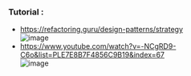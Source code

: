 ### Tutorial :
* https://refactoring.guru/design-patterns/strategy <br/>
![image](https://user-images.githubusercontent.com/30351771/133765402-c5417885-e6fd-42f9-83b6-c63d14046a1b.png)
* https://www.youtube.com/watch?v=-NCgRD9-C6o&list=PLE7E8B7F4856C9B19&index=67 <br/>
![image](https://user-images.githubusercontent.com/30351771/133765162-d7c9ae2a-5e90-4faf-8b6d-0fbe2df19cbb.png)
